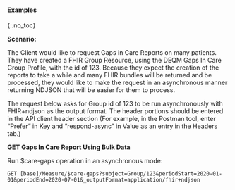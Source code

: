 
#### Examples
{:.no_toc}

**Scenario:**

The Client would like to request Gaps in Care Reports on many patients. They have created a FHIR Group Resource, using the DEQM Gaps In Care Group Profile, with the id of 123.  Because they expect the creation of the reports to take a while and many FHIR bundles will be returned and be processed, they would like to make the request in an asynchronous manner returning NDJSON that will be easier for them to process.

The request below asks for Group id of 123 to be run asynchronously with FHIR+ndjson as the output format. The header portions should be entered in the API client header section (For example, in the Postman tool, enter “Prefer” in Key and “respond-async” in Value as an entry in the Headers tab.)

**GET Gaps In Care Report Using Bulk Data**

Run $care-gaps operation in an asynchronous mode:
```
GET [base]/Measure/$care-gaps?subject=Group/123&periodStart=2020-01-01&periodEnd=2020-07-01&_outputFormat=application/fhir+ndjson
```

